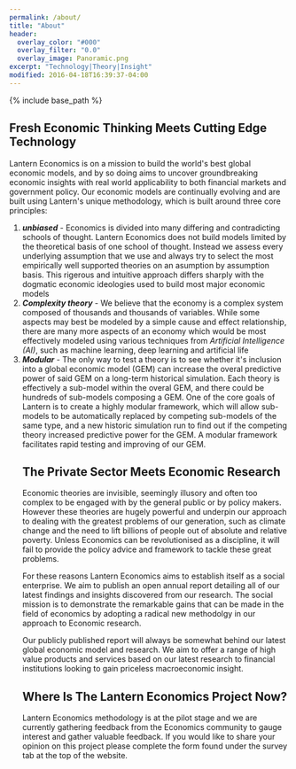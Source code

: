 ```yaml
---
permalink: /about/
title: "About"
header:
  overlay_color: "#000"
  overlay_filter: "0.0"
  overlay_image: Panoramic.png
excerpt: "Technology|Theory|Insight"
modified: 2016-04-18T16:39:37-04:00
---
```


{% include base_path %}

## Fresh Economic Thinking Meets Cutting Edge Technology

Lantern Economics is on a mission to build the world's best global economic models, and by so doing aims to uncover groundbreaking economic insights with real world applicability to both financial markets and government policy. Our economic models are continually evolving and are built using Lantern's unique methodology, which is built around three core principles: 
<ol>
  <li><strong><em>unbiased</em></strong> - Economics is divided into many differing and contradicting schools of thought. Lantern Economics does not build models limited by the theoretical basis of one school of thought. Instead we assess every underlying assumption that we use and always try to select the most empirically well supported theories on an asumption by assumption basis. This rigerous and intuitive approach differs sharply with the dogmatic economic ideologies used to build most major economic models </li> 
  <li><strong><em>Complexity theory</em></strong> - We believe that the economy is a complex system composed of thousands and thousands of variables. While some aspects may best be modeled by a simple cause and effect relationship, there are many more aspects of an economy which would be most effectively modeled using various techniques from <em>Artificial Intelligence (AI)</em>, such as machine learning, deep learning and artificial life
  <li><strong><em>Modular</em></strong> - The only way to test a theory is to see whether it's inclusion into a global economic model (GEM) can increase the overal predictive power of said GEM on a long-term historical simulation. Each theory is effectively a sub-model within the overal GEM, and there could be hundreds of sub-models composing a GEM. One of the core goals of Lantern is to create a highly modular framework, which will allow sub-models to be automatically replaced by competing sub-models of the same type, and a new historic simulation run to find out if the competing theory increased predictive power for the GEM. A modular framework facilitates rapid testing and improving of our GEM.</li>         

## The Private Sector Meets Economic Research 
  
Economic theories are invisible, seemingly illusory and often too complex to be engaged with by the general public or by policy makers. However these theories are hugely powerful and underpin our approach to dealing with the greatest problems of our generation, such as climate change and the need to lift billions of people out of absolute and relative poverty. Unless Economics can be revolutionised as a discipline, it will fail to provide the policy advice and framework to tackle these great problems. 

For these reasons Lantern Economics aims to establish itself as a social enterprise. We aim to publish an open annual report detailing all of our latest findings and insights discovered from our research. The social mission is to demonstrate the remarkable gains that can be made in the field of economics by adopting a radical new methodolgy in our approach to Economic research. 
  
Our publicly published report will always be somewhat behind our latest global economic model and research. We aim to offer a range of high value products and services based on our latest research to financial institutions looking to gain priceless macroeconomic insight. 

## Where Is The Lantern Economics Project Now? 
Lantern Economics methodology is at the pilot stage and we are currently gathering feedback from the Economics community to gauge interest and gather valuable feedback. If you would like to share your opinion on this project please complete the form found under the survey tab at the top of the website. 

